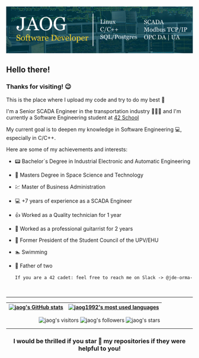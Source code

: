 [![imagen_portada_linkedin](img/jaog_linkedin.jpg)](https://www.linkedin.com/in/jon-ander-de-ormaetxea-garaizar/)

## Hello there! 

### Thanks for visiting! 😉

This is the place where I upload my code and try to do my best 💪

I'm a Senior SCADA Engineer in the transportation industry 🚦🚧🚛 and I'm currently a Software Engineering student at [42 School](https://www.42urduliz.com/)

My current goal is to deepen my knowledge in Software Engineering 💻, especially in C/C++.

Here are some of my achievements and interests:

* 📟  Bachelor´s Degree in Industrial Electronic and Automatic Engineering
* 🚀  Masters Degree in Space Science and Technology
* 💹  Master of Business Administration
* 💻  +7 years of experience as a SCADA Engineer
* 👍  Worked as a Quality technician for 1 year
* 🎸  Worked as a professional guitarrist for 2 years
* 📜  Former President of the Student Council of the UPV/EHU
* 🏊  Swimming
* 👶  Father of two

	` If you are a 42 cadet: feel free to reach me on Slack -> @jde-orma- `
	
<br />

---

| [![jaog's GitHub stats](https://github-readme-stats.vercel.app/api?username=jaog1992&count_private=true&show_icons=true&hide=issues&hide_border=true&theme=prussian)](https://github.com/jaog1992?tab=repositories) | [![jaog1992's most used languages](https://github-readme-stats.vercel.app/api/top-langs/?username=jaog1992&layout=compact&hide_border=true&theme=prussian)](https://github.com/jaog1992?tab=repositories) |
|:-:|:-:|

<p align="center">
<img alt="jaog's visitors" src="https://komarev.com/ghpvc/?username=jaog1992&color=blue&style=flat&label=visitors" />
<img alt="jaog's followers" src="https://img.shields.io/github/followers/jaog1992?color=blue" />
<img alt="jaog's stars" src="https://img.shields.io/github/stars/jaog1992?color=blue" />
</p>
	
---

<h3 align="center">
	I would be thrilled if you star 🌟 my repositories if they were helpful  to you!
</h3>
